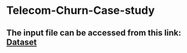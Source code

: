# Telecom-Churn-Case-study

## The input file can be accessed from this link: [Dataset]("https://drive.google.com/file/d/1SWnADIda31mVFevFcfkGtcgBHTKKI94J/view")
